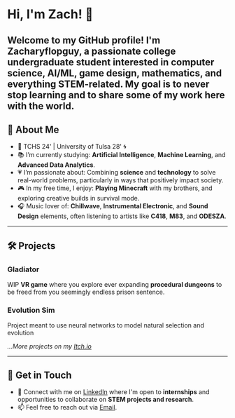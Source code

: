 # Hi, I'm Zach! 👋

**Welcome to my GitHub profile!** I'm Zacharyflopguy, a passionate college undergraduate student interested in **computer science**, **AI/ML**, **game design**, **mathematics**, and everything STEM-related. My goal is to never stop learning and to share some of my work here with the world.
---

## 🌟 About Me

- 🏫 TCHS 24' | University of Tulsa 28' 🌀
- 📚 I’m currently studying: **Artificial Intelligence**, **Machine Learning**, and **Advanced Data Analytics**.
- 💗 I’m passionate about: Combining **science** and **technology** to solve real-world problems, particularly in ways that positively impact society.
- 🎮 In my free time, I enjoy: **Playing Minecraft** with my brothers, and exploring creative builds in survival mode.
- 🎧 Music lover of: **Chillwave**, **Instrumental Electronic**, and **Sound Design** elements, often listening to artists like **C418**, **M83**, and **ODESZA**.

---

## 🛠️ Projects

### Gladiator
WIP **VR game** where you explore ever expanding **procedural dungeons** to be freed from you seemingly endless prison sentence.

### Evolution Sim
Project meant to use neural networks to model natural selection and evolution

_...More projects on my [Itch.io](https://zacharyflopguy.itch.io/)_

---

## 🤝 Get in Touch

- 💼 Connect with me on [LinkedIn](www.linkedin.com/in/zach-hickman-813537327) where I'm open to **internships** and opportunities to collaborate on **STEM projects and research**.
- 📫 Feel free to reach out via [Email](mailto:zachary.b.hickman@gmail.com).
